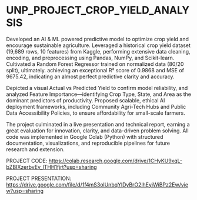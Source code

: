 # UNP_PROJECT_CROP_YIELD_ANALYSIS

Developed an AI & ML powered predictive model to optimize crop yield and encourage sustainable agriculture. Leveraged a historical crop yield dataset (19,689 rows, 10 features) from Kaggle, performing extensive data cleaning, encoding, and preprocessing using Pandas, NumPy, and Scikit-learn. Cultivated a Random Forest Regressor trained on normalized data (80/20 split), ultimately. achieving an exceptional R² score of 0.9868 and MSE of 9675.42, indicating an almost perfect predictive clarity and accuracy.

Depicted a visual Actual vs Predicted Yield to confirm model reliability, and analyzed Feature Importance—identifying Crop Type, State, and Area as the dominant predictors of productivity. Proposed scalable, ethical AI deployment frameworks, including Community Agri-Tech Hubs and Public Data Accessibility Policies, to ensure affordability for small-scale farmers.

The project culminated in a live presentation and technical report, earning a great evaluation for innovation, clarity, and data-driven problem solving. All code was implemented in Google Colab (Python) with structured documentation, visualizations, and reproducible pipelines for future research and extension.


PROJECT CODE: https://colab.research.google.com/drive/1CHyKU9xqL-bZBIXzerbvEv_lTHH1fjrt?usp=sharing

PROJECT PRESENTATION: https://drive.google.com/file/d/1f4mS3olUnbqYlDyBrO2lhEyiWiBPz2Ew/view?usp=sharing
